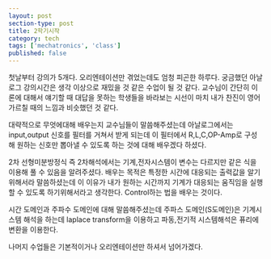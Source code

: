 ```yaml
---
layout: post
section-type: post
title: 2학기시작
category: tech 
tags: ['mechatronics', 'class']
published: false
---
```

첫날부터 강의가 5개다. 오리엔테이션만 겪었는데도 엄청 피곤한 하루다. 
궁금했던 아날로그 강의시간은 생각 이상으로 재밌을 것 같은 수업이 될 것 같다. 교수님이 간단히 이론에 대해서 얘기할 때 대답을 못하는 학생들을 바라보는 시선이 마치 내가 찬진이 영어 가르칠 때의 느낌과 비슷했던 것 같다.

대략적으로 무엇에대해 배우는지 교수님들이 말씀해주셨는데 아날로그에서는 input,output 신호를 필터를 거쳐서 받게 되는데 이 필터에서 R,L,C,OP-Amp로 구성해 원하는 신호만 뽑아낼 수 있도록 하는 것에 대해 배우겠다 하셨다.

2차 선형미분방정식 즉 2차해석에서는 기계,전자시스템이 변수는 다르지만 같은 식을 이용해 풀 수 있음을 알려주셨다. 배우는 목적은 특정한 시간에 대응되는 출력값을 알기 위해서라 말씀하셨는데 이 이유가 내가 원하는 시간까지 기계가 대응되는 움직임을 실행할 수 있도록 하기위해서라고 생각한다. Control하는 법을 배우는 것이다.

시간 도메인과 주파수 도메인에 대해 말씀해주셨는데 주파스 도메인(S도메인)은 기계시스템 해석을 하는데 laplace transform을 이용하고 파동,전기적 시스템해석은 퓨리에 변환을 이용한다.

나머지 수업들은 기본적이거나 오리엔테이션만 하셔서 넘어가겠다.

